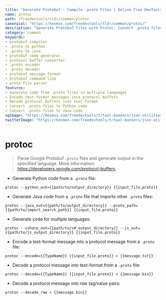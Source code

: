 ```yaml
---
title: "Generate Protobuf - Compile .proto Files | Online Free DevTools by Hexmos"
name: protoc
path: /freedevtools/tldr/common/protoc
canonical: "https://hexmos.com/freedevtools/tldr/common/protoc/"
description: "Generate Protobuf files with Protoc. Convert .proto files into code for various languages including Python and Java. Free online tool, no registration required."
category: common
keywords:
- protobuf compiler
- .proto to python
- .proto to java
- protobuf code generator
- protocol buffer converter
- .proto encoder
- .proto decoder
- protobuf message format
- protobuf command line
- proto file parser
features:
- Generate code from .proto files in multiple languages
- Encode text-format messages into protocol buffers
- Decode protocol buffers into text-format
- Convert .proto files to Python code
- Convert .proto files to Java code
ogImage: "https://hexmos.com/freedevtools/t/tool-banners/json-utilities-banner.png"
twitterImage: "https://hexmos.com/freedevtools/t/tool-banners/json-utilities-banner.png"
---
```


# protoc

> Parse Google Protobuf `.proto` files and generate output in the specified language.
> More information: <https://developers.google.com/protocol-buffers>.

- Generate Python code from a `.proto` file:

`protoc --python_out={{path/to/output_directory}} {{input_file.proto}}`

- Generate Java code from a `.proto` file that imports other `.proto` files:

`protoc --java_out={{path/to/output_directory}} --proto_path={{path/to/import_search_path}} {{input_file.proto}}`

- Generate code for multiple languages:

`protoc --csharp_out={{path/to/c#_output_directory}} --js_out={{path/to/js_output_directory}} {{input_file.proto}}`

- Encode a text-format message into a protocol message from a `.proto` file:

`protoc --encode={{TypeName}} {{input_file.proto}} < {{message.txt}}`

- Decode a protocol message into text-format from a `.proto` file:

`protoc --decode={{TypeName}} {{input_file.proto}} < {{message.bin}}`

- Decode a protocol message into raw tag/value pairs:

`protoc --decode_raw < {{message.bin}}`
